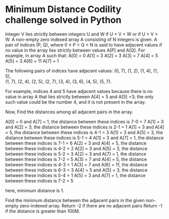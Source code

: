 # Minimum Distance Codility challenge solved in Python

Integer V lies strictly between integers U and W if U < V < W or if U > V > W.
A non-empty zero indexed array A consisting of N integers is given.
A pair of indices (P, Q), where 0 ≤ P < Q < N is said to have adjacent values if no value in the array lies strictly between values A[P] and A[Q].
For example, in array A such that:
A[0] = 0
A[1] = 3
A[2] = 3
A[3] = 7
A[4] = 5
A[5] = 3
A[6] = 11
A[7] = 1

The following pairs of indices have adjacent values:
(0, 7),   (1, 2),   (1, 4),   (1, 5),   
(1, 7),   (2, 4),   (2, 5),   (2, 7),
(3, 4),   (3, 6),   (4, 5),   (5, 7).

For example,  indices 4 and 5 have adjacent values because there is no value in array A that lies strictly between
A[4] = 5 and A[5] =3; the only such value could be the number 4, and it is not present in the array.

Now, Find the distances among all adjacent pairs in the array.

A[0] = 0 and A[7] = 1, the distance between these indices is 7-0 = 7
A[1] = 3 and A[2] = 3, the distance between these indices is 2-1 = 1
A[1] = 3 and A[4] = 5, the distance between these indices is 4-1 = 3
A[1] = 3 and A[5] = 3, the distance between these indices is 5-1 = 4
A[1] = 3 and A[7] = 1, the distance between these indices is 7-1 = 6
A[2] = 3 and A[4] = 5, the distance between these indices is 4-2 = 2
A[2] = 3 and A[5] = 3, the distance between these indices is 5-2 = 3
A[2] = 3 and A[7] = 1, the distance between these indices is 7-2 = 5
A[3] = 7 and A[4] = 5, the distance between these indices is 4-3 = 1
A[3] = 7 and A[6] = 11, the distance between these indices is 6-3 = 3
A[4] = 5 and A[5] = 3, the distance between these indices is 5-4 = 1
A[5] = 3 and A[7] = 1, the distance between these indices is 7-2 = 5

here, minimum distance is 1.

Find the minimum distance between the adjacent pairs in the given non-empty zero-indexed array.
Return -2 if there are no adjacent pairs
Return -1 if the distance is greater than 100M.
